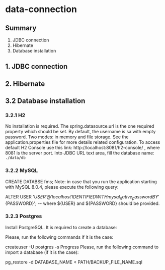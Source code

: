 # data-connection

## Summary
1. JDBC connection
2. Hibernate
3. Database installation

## 1. JDBC connection 


## 2. Hibernate

## 3.2 Database installation
### 3.2.1 H2
No installation is required. The spring.datasource.url is the one required property which should be set. By default, the username is sa with empty password. Two modes: in memory and file storage. See the application.properties file for more details related configuration. To access default H2 Console use this link: http://localhost:8081/h2-console/ , where 8081 is the server port.
Into JDBC URL text area, fill the database name: `./data/db`

### 3.2.2 MySQL
CREATE DATABSE fms;
Note: in case that you run the application starting with MySQL 8.0.4, please execute the following query:

ALTER USER '${USER}'@'localhost' IDENTIFIED WITH mysql_native_password BY '${PASSWORD}';
-- where ${USER} and ${PASSWORD} should be provided.

### 3.2.3 Postgres
Install PostgreSQL. It is required to create a database:

Please, run the following commands if it is the case:

createuser -U postgres -s Progress
Please, run the following command to import a database (if it is the case):

pg_restore -d DATABASE_NAME <  PATH/BACKUP_FILE_NAME.sql